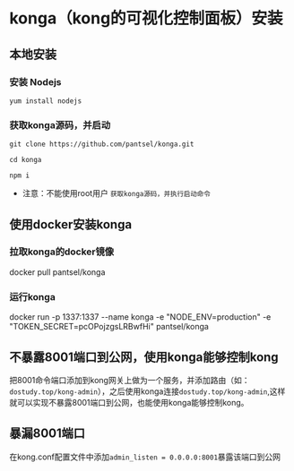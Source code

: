 # konga（kong的可视化控制面板）安装

## 本地安装

### 安装 Nodejs

``` shell
yum install nodejs
```

### 获取konga源码，并启动

``` shell
git clone https://github.com/pantsel/konga.git

cd konga

npm i
```

* 注意：不能使用root用户 `获取konga源码，并执行启动命令`

## 使用docker安装konga

### 拉取konga的docker镜像

docker pull pantsel/konga

### 运行konga

docker run -p 1337:1337 --name konga -e "NODE_ENV=production"  -e "TOKEN_SECRET=pcOPojzgsLRBwfHi" pantsel/konga

## 不暴露8001端口到公网，使用konga能够控制kong

把8001命令端口添加到kong网关上做为一个服务，并添加路由（如：`dostudy.top/kong-admin`），之后使用konga连接`dostudy.top/kong-admin`,这样就可以实现不暴露8001端口到公网，也能使用konga能够控制kong。

## 暴漏8001端口

在kong.conf配置文件中添加`admin_listen = 0.0.0.0:8001`暴露该端口到公网
